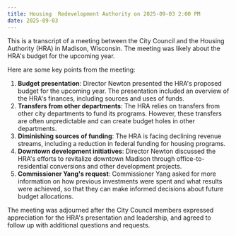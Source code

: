 ```yaml
---
title: Housing  Redevelopment Authority on 2025-09-03 2:00 PM
date: 2025-09-03
---
```

This is a transcript of a meeting between the City Council and the Housing Authority (HRA) in Madison, Wisconsin. The meeting was likely about the HRA's budget for the upcoming year.

Here are some key points from the meeting:

1. **Budget presentation**: Director Newton presented the HRA's proposed budget for the upcoming year. The presentation included an overview of the HRA's finances, including sources and uses of funds.
2. **Transfers from other departments**: The HRA relies on transfers from other city departments to fund its programs. However, these transfers are often unpredictable and can create budget holes in other departments.
3. **Diminishing sources of funding**: The HRA is facing declining revenue streams, including a reduction in federal funding for housing programs.
4. **Downtown development initiatives**: Director Newton discussed the HRA's efforts to revitalize downtown Madison through office-to-residential conversions and other development projects.
5. **Commissioner Yang's request**: Commissioner Yang asked for more information on how previous investments were spent and what results were achieved, so that they can make informed decisions about future budget allocations.

The meeting was adjourned after the City Council members expressed appreciation for the HRA's presentation and leadership, and agreed to follow up with additional questions and requests.

